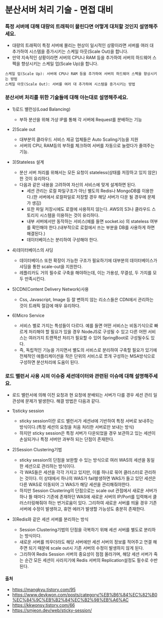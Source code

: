 # 분산서버 처리 기술 - 면접 대비

### 특정 서버에 대해 대량의 트래픽이 몰린다면 어떻게 대처할 것인지 설명해주세요.
- 대량의 트래픽이 특정 서버에 몰리는 현상이 일시적인 상황이라면 서버를 여러 대 추가하여 시스템을 증가시키는 스케일 아웃(Scale Out)을 합니다.
- 만약 지속적인 상황이라면 서버의 CPU나 RAM 등을 추가하여 서버의 하드웨어 스펙을 향상시키는 스케일 업(Scale Up)을 합니다.

~~~
스케일 업(Scale Up): 서버에 CPU나 RAM 등을 추가하여 서버의 하드웨어 스펙을 향상시키는 방법
스케일 아웃(Scale Out): 서버를 여러 대 추가하여 시스템을 증가시키는 방법
~~~

### 분산서버 처리를 위한 기술들에 대해 아는대로 설명해주세요.
- 1)로드 밸런싱(Load Balancing)
    - 부하 분산을 위해 가상 IP를 통해 각 서버에 Request를 분배하는 기능
- 2)Scale out
    - 대부분의 클라우드 서비스 제공 업체들은 Auto Scaling기능을 지원
    - 서버의 CPU, RAM등의 부하를 체크하여 서버를 자동으로 늘렸다가 줄여주는 기능.
- 3)Stateless 설계
    - 분산 서버 처리를 위해서는 모든 요청이 stateless(상태를 저장하고 있지 않은)한 것이 유리하다.
    - 다음과 같은 내용을 고려하여 자신의 서비스에 맞게 설계하면 된다.
        - 세션 관리는 로컬 파일구조가 아닌 별도의 Redis나 MongoDB를 이용한다.(한 서버에서 로컬파일로 저장할 경우 해당 서버가 다운 될 경우에 문제가 생김)
        - 또한 파일 저장시에도 로컬에 사용하지 않는다. AWS의 S3나 클라우드 스토리지 시스템을 이용하는 것이 유리하다.
        -  내부 서버에서만 동작하는 서비스(예를 들면 socket.io) 의 stateless 여부를 확인해야 한다.(내부적으로 로컬에서 쓰는 부분을 DB를 사용하게 하면 해결된다.)
        - 데이터베이스는 분리하여 구성해야 한다.

- 4)데이터베이스의 샤딩
    - 데이터베이스 또한 확장이 가능한 구조가 필요하기에 대부분의 데이터베이스가 샤딩을 통한 scale-out을 지원한다.
    - 레플리카도 거의 필수로 구축을 해야하는데, 이는 가용성, 무결성, 두 가지를 모두 만족시킨다.
- 5)CDN(Content Delivery Network)사용
    - Css, Javascript, Image 등 잘 변하지 않는 리소스들은 CDN에서 관리하는 것이 트래픽 절감에 매우 유리하다.
- 6)Micro Service
    - 서비스 별로 가지는 특성들이 다르다. 예를 들면 어떤 서비스는 비동기식으로 빠르게 처리해야 할 필요가 있을 경우 NodeJS로 구성될 수 있고 다른 어떤 서비스는 여러가지 트랜잭션 처리가 필요할 수 있어 SpringBoot로 구성될수도 있다.
    - 즉, 독립적인 기능을 가지면서 별도의 서비스로 분리하여 구축할 필요가 있기에 전체적인 애플리케이션을 작은 단위의 서비스로 쪼개 구성하는 MSA방식으로 구성하면 분산처리에 도움이 된다.

### 로드 밸런서 사용 시의 이슈중 세션데이터와 관련된 이슈에 대해 설명해주세요.
- 로드 밸런서에 의해 이전 요청과 현 요청에 분배되는 서버가 다를 경우 세션 관리 일관성에 문제가 발생한다. 해결 방법은 다음과 같다.

- 1)sticky session
    - sticky session이란 로드 밸런서가 세션id에 기반하여 특정 서버로 보내주는 방식이다.(특정 세션의 요청을 처음 처리한 서버로만 보내는 방식)
    - 하지만 sticky session은 특정 서버가 다운되었을 경우 보관하고 있는 세션이 손실되거나 특정 서버만 과부하 되는 단점이 존재한다.

- 2)Session Clustering기법
    - sticky session의 단점을 보완할 수 있는 방식으로 여러 WAS의 세션을 동일한 세션으로 관리하는 방식이다.
    - 각 WAS들은 세션을 각각 가지고 있지만, 이를 하나로 묶어 클러스터로 관리하는 것이다. 이 상태에서 하나의 WAS가 fail발생하면 WAS가 들고 있던 세션은 다른 WAS로 이동되어 그 WAS가 해당 세션을 관리해줘야한다.
    - 하지만 Session Clustering의 단점으로는 scale out 관점에서 새로운 서버가 하나 뜰 때마다 기존에 존재하던 WAS에 새로운 서버의 IP/Port를 입력해서 클러스터링해줘야 하는 번거로움이 있다. 그리하여 새로운 서버를 띄울 경우 기존 서버에 수정이 발생하고, 휴먼 에러가 발생할 가능성도 충분히 존재한다.

- 3)Redis와 같은 세션 서버를 분리하는 방식
    - Session Clustering기법의 단점을 극복하기 위해 세션 서버를 별도로 분리하는 방식이다. 
    - 새로운 서버를 띄우더라도 해당 서버에만 세션 서버의 정보를 적어주고 연결 해주면 되기 때문에 scale out시 기존 서버의 수정이 발생하지 않게 된다. 
    - 그리하여 Redis Session 서버의 중요성이 점점 올라가며, 해당 세션 서버가 죽는 순간 모든 세션이 사라지기에 Redis 서버의 Replication설정도 필수로 수반된다.

#### 출처
- https://mangkyu.tistory.com/95
- https://www.devkwon.com/posts/category/%EB%B6%84%EC%82%B0%EC%84%9C%EB%B2%84%EC%B2%98%EB%A6%AC
- https://kkwonsy.tistory.com/66
- https://smjeon.dev/web/sticky-session/